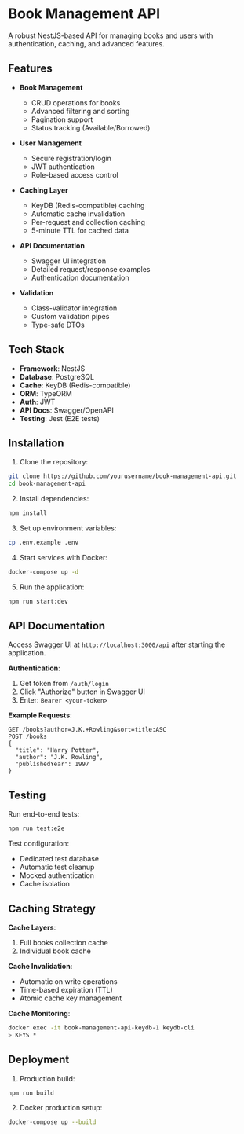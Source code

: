 # Book Management API

A robust NestJS-based API for managing books and users with authentication, caching, and advanced features.

## Features

- **Book Management**
  - CRUD operations for books
  - Advanced filtering and sorting
  - Pagination support
  - Status tracking (Available/Borrowed)

- **User Management**
  - Secure registration/login
  - JWT authentication
  - Role-based access control

- **Caching Layer**
  - KeyDB (Redis-compatible) caching
  - Automatic cache invalidation
  - Per-request and collection caching
  - 5-minute TTL for cached data

- **API Documentation**
  - Swagger UI integration
  - Detailed request/response examples
  - Authentication documentation

- **Validation**
  - Class-validator integration
  - Custom validation pipes
  - Type-safe DTOs

## Tech Stack

- **Framework**: NestJS
- **Database**: PostgreSQL
- **Cache**: KeyDB (Redis-compatible)
- **ORM**: TypeORM
- **Auth**: JWT
- **API Docs**: Swagger/OpenAPI
- **Testing**: Jest (E2E tests)

## Installation

1. Clone the repository:
```bash
git clone https://github.com/yourusername/book-management-api.git
cd book-management-api
```

2. Install dependencies:
```bash
npm install
```

3. Set up environment variables:
```bash
cp .env.example .env
```

4. Start services with Docker:
```bash
docker-compose up -d
```

5. Run the application:
```bash
npm run start:dev
```

## API Documentation

Access Swagger UI at `http://localhost:3000/api` after starting the application.

**Authentication**:
1. Get token from `/auth/login`
2. Click "Authorize" button in Swagger UI
3. Enter: `Bearer <your-token>`

**Example Requests**:
```http
GET /books?author=J.K.+Rowling&sort=title:ASC
POST /books
{
  "title": "Harry Potter",
  "author": "J.K. Rowling",
  "publishedYear": 1997
}
```

## Testing

Run end-to-end tests:
```bash
npm run test:e2e
```

Test configuration:
- Dedicated test database
- Automatic test cleanup
- Mocked authentication
- Cache isolation

## Caching Strategy

**Cache Layers**:
1. Full books collection cache
2. Individual book cache

**Cache Invalidation**:
- Automatic on write operations
- Time-based expiration (TTL)
- Atomic cache key management

**Cache Monitoring**:
```bash
docker exec -it book-management-api-keydb-1 keydb-cli
> KEYS *
```

## Deployment

1. Production build:
```bash
npm run build
```

2. Docker production setup:
```bash
docker-compose up --build
```
